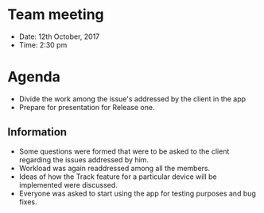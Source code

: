 # Team meeting
* Date: 12th October, 2017
* Time: 2:30 pm

# Agenda
* Divide the work among the issue's addressed by the client in the app
* Prepare for presentation for Release one.

## Information
* Some questions were formed that were to be asked to the client regarding the issues addressed by him.
* Workload was again readdressed among all the members.
* Ideas of how the Track feature for a particular device will be implemented were discussed.
* Everyone was asked to start using the app for testing purposes and bug fixes.
